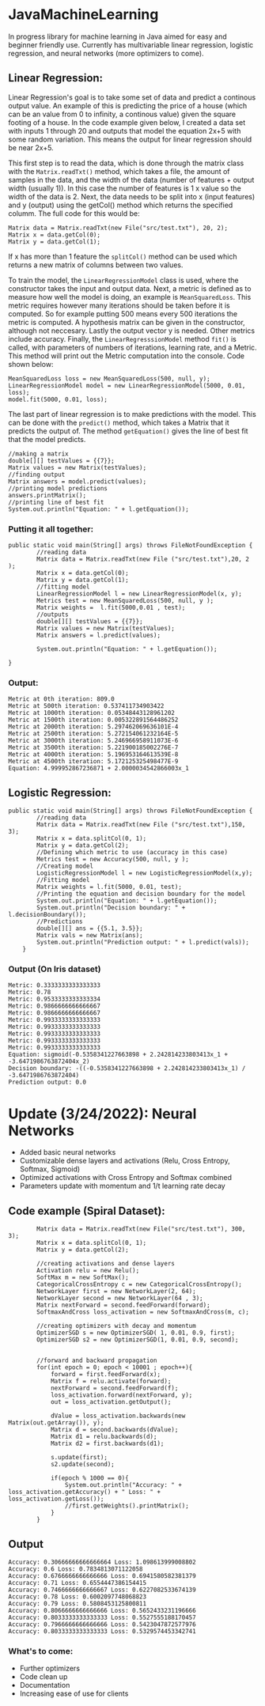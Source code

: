 # JavaMachineLearning
In progress library for machine learning in Java aimed for easy and beginner friendly use. Currently has multivariable linear regression, logistic regression, and neural networks (more optimizers to come). 

## Linear Regression: 
Linear Regression's goal is to take some set of data and predict a continous output value. An example of this is predicting the price of a house (which can be an value from 0 to infinity, a continous value) given the square footing of a house. In the code example given below, I created a data set with inputs 1 through 20 and outputs that model the equation 2x+5 with some random variation. This means the output for linear regression should be near 2x+5. 

This first step is to read the data, which is done through the matrix class with the `Matrix.readTxt()` method, which takes a file, the amount of samples in the data, and the width of the data (number of features + output width (usually 1)). In this case the number of features is 1 x value so the width of the data is 2. Next, the data needs to be split into x (input features) and y (output) using the getCol() method which returns the specified columm. The full code for this would be: 

```
Matrix data = Matrix.readTxt(new File("src/test.txt"), 20, 2); 
Matrix x = data.getCol(0);
Matrix y = data.getCol(1); 
```

If x has more than 1 feature the `splitCol()` method can be used which returns a new matrix of columns between two values. 

To train the model, the `LinearRegressionModel` class is used, where the constructor takes the input and output data. Next, a metric is defined as to measure how well the model is doing, an example is `MeanSquaredLoss`. This metric requires however many iterations should be taken before it is computed. So for example putting 500 means every 500 iterations the metric is computed. A hypothesis matrix can be given in the constructor, although not neccesary. Lastly the output vector y is needed. Other metrics include accuracy. Finally, the `LinearRegresssionModel` method `fit()` is called, with parameters of numbers of iterations, learning rate, and a Metric. This method will print out the Metric computation into the console. Code shown below: 

```
MeanSquaredLoss loss = new MeanSquaredLoss(500, null, y); 
LinearRegressionModel model = new LinearRegressionModel(5000, 0.01, loss);
model.fit(5000, 0.01, loss);
```

The last part of linear regression is to make predictions with the model. This can be done with the `predict()` method, which takes a Matrix that it predicts the output of. The method `getEquation()` gives the line of best fit that the model predicts. 

```
//making a matrix
double[][] testValues = {{7}}; 
Matrix values = new Matrix(testValues); 
//finding output
Matrix answers = model.predict(values); 
//printing model predictions
answers.printMatrix();
//printing line of best fit
System.out.println("Equation: " + l.getEquation());
```

### Putting it all together: 


```
public static void main(String[] args) throws FileNotFoundException {
        //reading data 
        Matrix data = Matrix.readTxt(new File ("src/test.txt"),20, 2 );
        Matrix x = data.getCol(0);
        Matrix y = data.getCol(1);
        //fitting model
        LinearRegressionModel l = new LinearRegressionModel(x, y);
        Metrics test = new MeanSquaredLoss(500, null, y );
        Matrix weights =  l.fit(5000,0.01 , test);
        //outputs
        double[][] testValues = {{7}};
        Matrix values = new Matrix(testValues);
        Matrix answers = l.predict(values);

        System.out.println("Equation: " + l.getEquation());

}
```

### Output: 
```
Metric at 0th iteration: 809.0
Metric at 500th iteration: 0.537411734903422
Metric at 1000th iteration: 0.05348443128961202
Metric at 1500th iteration: 0.005322891564486252
Metric at 2000th iteration: 5.297462069636101E-4
Metric at 2500th iteration: 5.272154061232164E-5
Metric at 3000th iteration: 5.246966958911073E-6
Metric at 3500th iteration: 5.221900185002276E-7
Metric at 4000th iteration: 5.196953164613539E-8
Metric at 4500th iteration: 5.172125325498477E-9
Equation: 4.999952867236871 + 2.0000034542866003x_1
```


## Logistic Regression:
```
public static void main(String[] args) throws FileNotFoundException {
        //reading data
        Matrix data = Matrix.readTxt(new File ("src/test.txt"),150, 3);
        Matrix x = data.splitCol(0, 1);
        Matrix y = data.getCol(2);
        //Defining which metric to use (accuracy in this case)
        Metrics test = new Accuracy(500, null, y );
        //Creating model
        LogisticRegressionModel l = new LogisticRegressionModel(x,y);
        //Fitting model
        Matrix weights = l.fit(5000, 0.01, test);
        //Printing the equation and decision boundary for the model
        System.out.println("Equation: " + l.getEquation());
        System.out.println("Decision boundary: " + l.decisionBoundary());
        //Predictions
        double[][] ans = {{5.1, 3.5}};
        Matrix vals = new Matrix(ans);
        System.out.println("Prediction output: " + l.predict(vals));
    }
```
### Output (On Iris dataset)
```
Metric: 0.3333333333333333
Metric: 0.78
Metric: 0.9533333333333334
Metric: 0.9866666666666667
Metric: 0.9866666666666667
Metric: 0.9933333333333333
Metric: 0.9933333333333333
Metric: 0.9933333333333333
Metric: 0.9933333333333333
Metric: 0.9933333333333333
Equation: sigmoid(-0.5358341227663898 + 2.242814233803413x_1 + -3.6471986763872404x_2)
Decision boundary: -((-0.5358341227663898 + 2.242814233803413x_1) / -3.6471986763872404)
Prediction output: 0.0
```

# Update (3/24/2022): Neural Networks
* Added basic neural networks
* Customizable dense layers and activations (Relu, Cross Entropy, Softmax, Sigmoid)
* Optimized activations with Cross Entropy and Softmax combined
* Parameters update with momentum and 1/t learning rate decay


## Code example (Spiral Dataset):
```
        Matrix data = Matrix.readTxt(new File("src/test.txt"), 300, 3);
        Matrix x = data.splitCol(0, 1);
        Matrix y = data.getCol(2);

        //creating activations and dense layers
        Activation relu = new Relu();
        SoftMax m = new SoftMax();
        CategoricalCrossEntropy c = new CategoricalCrossEntropy();
        NetworkLayer first = new NetworkLayer(2, 64);
        NetworkLayer second = new NetworkLayer(64 , 3);
        Matrix nextForward = second.feedForward(forward);
        SoftmaxAndCross loss_activation = new SoftmaxAndCross(m, c);

        //creating optimizers with decay and momentum 
        OptimizerSGD s = new OptimizerSGD( 1, 0.01, 0.9, first);
        OptimizerSGD s2 = new OptimizerSGD(1, 0.01, 0.9, second);


        //forward and backward propagation
        for(int epoch = 0; epoch < 10001 ; epoch++){
            forward = first.feedForward(x);
            Matrix f = relu.activate(forward);
            nextForward = second.feedForward(f);
            loss_activation.forward(nextForward, y);
            out = loss_activation.getOutput();

            dValue = loss_activation.backwards(new Matrix(out.getArray()), y);
            Matrix d = second.backwards(dValue);
            Matrix d1 = relu.backwards(d);
            Matrix d2 = first.backwards(d1);

            s.update(first);
            s2.update(second);

            if(epoch % 1000 == 0){
                System.out.println("Accuracy: " + loss_activation.getAccuracy() + " Loss: " + loss_activation.getLoss());
                //first.getWeights().printMatrix();
            }
        }
```

## Output
```
Accuracy: 0.30666666666666664 Loss: 1.098613999008802
Accuracy: 0.6 Loss: 0.7834813071122058
Accuracy: 0.6766666666666666 Loss: 0.6941580582381379
Accuracy: 0.71 Loss: 0.6554447386154415
Accuracy: 0.7466666666666667 Loss: 0.6227082533674139
Accuracy: 0.78 Loss: 0.6002097748068823
Accuracy: 0.79 Loss: 0.5808453125800811
Accuracy: 0.8066666666666666 Loss: 0.5652433231196666
Accuracy: 0.8033333333333333 Loss: 0.5527555188170457
Accuracy: 0.7966666666666666 Loss: 0.5423047872577976
Accuracy: 0.8033333333333333 Loss: 0.5329574453342741
```

### What's to come:
* Further optimizers
* Code clean up 
* Documentation
* Increasing ease of use for clients  
